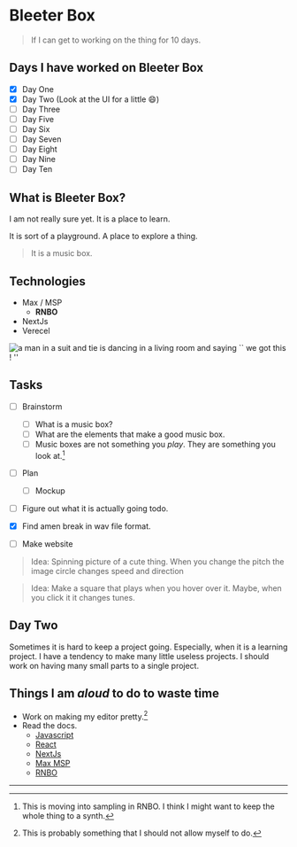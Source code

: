 # Bleeter Box

> If I can get to working on the thing for 10 days.

## Days I have worked on Bleeter Box

- [x] Day One
- [x] Day Two (Look at the UI for a little :smile:)
- [ ] Day Three
- [ ] Day Five
- [ ] Day Six
- [ ] Day Seven
- [ ] Day Eight
- [ ] Day Nine
- [ ] Day Ten

## What is Bleeter Box?

I am not really sure yet. It is a place to learn.

It is sort of a playground. A place to explore a thing.

> It is a music box.

## Technologies

- Max / MSP
  - **RNBO**
- NextJs
- Verecel

![a man in a suit and tie is dancing in a living room and saying `` we got this ! ''](https://media.tenor.com/BI9I1EmGggUAAAAC/chris-farley-running.gif)

## Tasks

- [ ] Brainstorm

  - [ ] What is a music box?
  - [ ] What are the elements that make a good music box.
  - [ ] Music boxes are not something you _play_. They are something you look at.[^1]

- [ ] Plan
  - [ ] Mockup
- [ ] Figure out what it is actually going todo.
- [x] Find amen break in wav file format.
- [ ] Make website

> Idea: Spinning picture of a cute thing. When you change the pitch the image circle changes speed and direction

> Idea: Make a square that plays when you hover over it. Maybe, when you click it it changes tunes.

## Day Two

Sometimes it is hard to keep a project going. Especially, when it is a learning project.
I have a tendency to make many little useless projects. I should work on having many small parts to a single project.

## Things I am _aloud_ to do to waste time

- Work on making my editor pretty.[^2]
- Read the docs.
  - [Javascript]()
  - [React]()
  - [NextJs]()
  - [Max MSP]()
  - [RNBO]()

---

[^1]: This is moving into sampling in RNBO. I think I might want to keep the whole thing to a synth.
[^2]: This is probably something that I should not allow myself to do.
